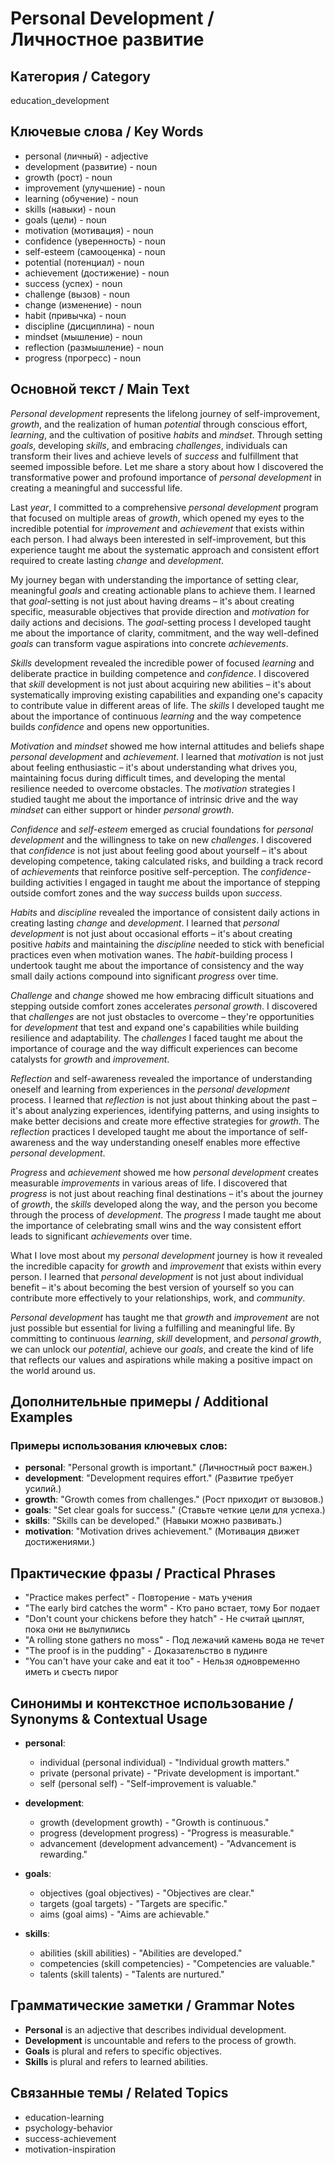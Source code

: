 # Personal Development / Личностное развитие

## Категория / Category
education_development

## Ключевые слова / Key Words
- personal (личный) - adjective
- development (развитие) - noun
- growth (рост) - noun
- improvement (улучшение) - noun
- learning (обучение) - noun
- skills (навыки) - noun
- goals (цели) - noun
- motivation (мотивация) - noun
- confidence (уверенность) - noun
- self-esteem (самооценка) - noun
- potential (потенциал) - noun
- achievement (достижение) - noun
- success (успех) - noun
- challenge (вызов) - noun
- change (изменение) - noun
- habit (привычка) - noun
- discipline (дисциплина) - noun
- mindset (мышление) - noun
- reflection (размышление) - noun
- progress (прогресс) - noun

## Основной текст / Main Text

*Personal* *development* represents the lifelong journey of self-improvement, *growth*, and the realization of human *potential* through conscious effort, *learning*, and the cultivation of positive *habits* and *mindset*. Through setting *goals*, developing *skills*, and embracing *challenges*, individuals can transform their lives and achieve levels of *success* and fulfillment that seemed impossible before. Let me share a story about how I discovered the transformative power and profound importance of *personal* *development* in creating a meaningful and successful life.

Last *year*, I committed to a comprehensive *personal* *development* program that focused on multiple areas of *growth*, which opened my eyes to the incredible potential for *improvement* and *achievement* that exists within each person. I had always been interested in self-improvement, but this experience taught me about the systematic approach and consistent effort required to create lasting *change* and *development*.

My journey began with understanding the importance of setting clear, meaningful *goals* and creating actionable plans to achieve them. I learned that *goal*-setting is not just about having dreams – it's about creating specific, measurable objectives that provide direction and *motivation* for daily actions and decisions. The *goal*-setting process I developed taught me about the importance of clarity, commitment, and the way well-defined *goals* can transform vague aspirations into concrete *achievements*.

*Skills* development revealed the incredible power of focused *learning* and deliberate practice in building competence and *confidence*. I discovered that *skill* development is not just about acquiring new abilities – it's about systematically improving existing capabilities and expanding one's capacity to contribute value in different areas of life. The *skills* I developed taught me about the importance of continuous *learning* and the way competence builds *confidence* and opens new opportunities.

*Motivation* and *mindset* showed me how internal attitudes and beliefs shape *personal* *development* and *achievement*. I learned that *motivation* is not just about feeling enthusiastic – it's about understanding what drives you, maintaining focus during difficult times, and developing the mental resilience needed to overcome obstacles. The *motivation* strategies I studied taught me about the importance of intrinsic drive and the way *mindset* can either support or hinder *personal* *growth*.

*Confidence* and *self-esteem* emerged as crucial foundations for *personal* *development* and the willingness to take on new *challenges*. I discovered that *confidence* is not just about feeling good about yourself – it's about developing competence, taking calculated risks, and building a track record of *achievements* that reinforce positive self-perception. The *confidence*-building activities I engaged in taught me about the importance of stepping outside comfort zones and the way *success* builds upon *success*.

*Habits* and *discipline* revealed the importance of consistent daily actions in creating lasting *change* and *development*. I learned that *personal* *development* is not just about occasional efforts – it's about creating positive *habits* and maintaining the *discipline* needed to stick with beneficial practices even when motivation wanes. The *habit*-building process I undertook taught me about the importance of consistency and the way small daily actions compound into significant *progress* over time.

*Challenge* and *change* showed me how embracing difficult situations and stepping outside comfort zones accelerates *personal* *growth*. I discovered that *challenges* are not just obstacles to overcome – they're opportunities for *development* that test and expand one's capabilities while building resilience and adaptability. The *challenges* I faced taught me about the importance of courage and the way difficult experiences can become catalysts for *growth* and *improvement*.

*Reflection* and self-awareness revealed the importance of understanding oneself and learning from experiences in the *personal* *development* process. I learned that *reflection* is not just about thinking about the past – it's about analyzing experiences, identifying patterns, and using insights to make better decisions and create more effective strategies for *growth*. The *reflection* practices I developed taught me about the importance of self-awareness and the way understanding oneself enables more effective *personal* *development*.

*Progress* and *achievement* showed me how *personal* *development* creates measurable *improvements* in various areas of life. I discovered that *progress* is not just about reaching final destinations – it's about the journey of *growth*, the *skills* developed along the way, and the person you become through the process of *development*. The *progress* I made taught me about the importance of celebrating small wins and the way consistent effort leads to significant *achievements* over time.

What I love most about my *personal* *development* journey is how it revealed the incredible capacity for *growth* and *improvement* that exists within every person. I learned that *personal* *development* is not just about individual benefit – it's about becoming the best version of yourself so you can contribute more effectively to your relationships, work, and *community*.

*Personal* *development* has taught me that *growth* and *improvement* are not just possible but essential for living a fulfilling and meaningful life. By committing to continuous *learning*, *skill* development, and *personal* *growth*, we can unlock our *potential*, achieve our *goals*, and create the kind of life that reflects our values and aspirations while making a positive impact on the world around us.

## Дополнительные примеры / Additional Examples

### Примеры использования ключевых слов:
- **personal**: "Personal growth is important." (Личностный рост важен.)
- **development**: "Development requires effort." (Развитие требует усилий.)
- **growth**: "Growth comes from challenges." (Рост приходит от вызовов.)
- **goals**: "Set clear goals for success." (Ставьте четкие цели для успеха.)
- **skills**: "Skills can be developed." (Навыки можно развивать.)
- **motivation**: "Motivation drives achievement." (Мотивация движет достижениями.)

## Практические фразы / Practical Phrases

- "Practice makes perfect" - Повторение - мать учения
- "The early bird catches the worm" - Кто рано встает, тому Бог подает
- "Don't count your chickens before they hatch" - Не считай цыплят, пока они не вылупились
- "A rolling stone gathers no moss" - Под лежачий камень вода не течет
- "The proof is in the pudding" - Доказательство в пудинге
- "You can't have your cake and eat it too" - Нельзя одновременно иметь и съесть пирог

## Синонимы и контекстное использование / Synonyms & Contextual Usage

- **personal**: 
  - individual (personal individual) - "Individual growth matters."
  - private (personal private) - "Private development is important."
  - self (personal self) - "Self-improvement is valuable."

- **development**: 
  - growth (development growth) - "Growth is continuous."
  - progress (development progress) - "Progress is measurable."
  - advancement (development advancement) - "Advancement is rewarding."

- **goals**: 
  - objectives (goal objectives) - "Objectives are clear."
  - targets (goal targets) - "Targets are specific."
  - aims (goal aims) - "Aims are achievable."

- **skills**: 
  - abilities (skill abilities) - "Abilities are developed."
  - competencies (skill competencies) - "Competencies are valuable."
  - talents (skill talents) - "Talents are nurtured."

## Грамматические заметки / Grammar Notes

- **Personal** is an adjective that describes individual development.
- **Development** is uncountable and refers to the process of growth.
- **Goals** is plural and refers to specific objectives.
- **Skills** is plural and refers to learned abilities.

## Связанные темы / Related Topics

- education-learning
- psychology-behavior
- success-achievement
- motivation-inspiration



